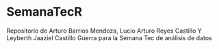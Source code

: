 # SemanaTecR
Repositorio de Arturo Barrios Mendoza, Lucio Arturo Reyes Castillo Y Leyberth Jaaziel Castillo Guerra para la Semana Tec de análisis de datos
